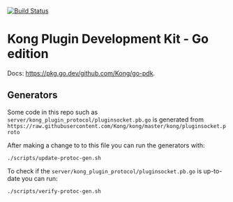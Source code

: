 [![Build Status][badge-travis-image]][badge-travis-url]

# Kong Plugin Development Kit - Go edition

Docs: https://pkg.go.dev/github.com/Kong/go-pdk.

## Generators

Some code in this repo such as `server/kong_plugin_protocol/pluginsocket.pb.go` is generated
from `https://raw.githubusercontent.com/Kong/kong/master/kong/pluginsocket.proto`

After making a change to to this file you can run the generators with:

```shell
./scripts/update-protoc-gen.sh
```

To check if the `server/kong_plugin_protocol/pluginsocket.pb.go` is up-to-date you can run:

```shell
./scripts/verify-protoc-gen.sh
```

[badge-travis-url]: https://travis-ci.com/Kong/go-pdk/branches
[badge-travis-image]: https://travis-ci.com/Kong/go-pdk.svg?branch=master
